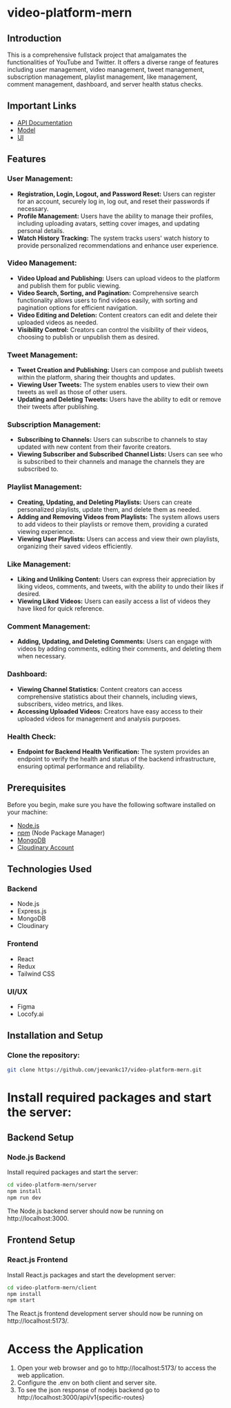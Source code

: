 # video-platform-mern

## Introduction

This is a comprehensive fullstack project that amalgamates the functionalities of YouTube and Twitter. It offers a diverse range of features including user management, video management, tweet management, subscription management, playlist management, like management, comment management, dashboard, and server health status checks.

## Important Links

- [API Documentation](https://documenter.getpostman.com/view/19466088/2sA2xb6bG2)
- [Model](https://app.eraser.io/workspace/WOjXpohG6Y3A91JKHdw4?origin=share)
- [UI](https://www.figma.com/file/FVrnFm93HwlaI4F0so5MRE/video-platform-mern-ui?type=design&t=tMke2fxmi5zU3B43-6)


## Features

### User Management:

- **Registration, Login, Logout, and Password Reset:** Users can register for an account, securely log in, log out, and reset their passwords if necessary.
- **Profile Management:** Users have the ability to manage their profiles, including uploading avatars, setting cover images, and updating personal details.
- **Watch History Tracking:** The system tracks users' watch history to provide personalized recommendations and enhance user experience.

### Video Management:

- **Video Upload and Publishing:** Users can upload videos to the platform and publish them for public viewing.
- **Video Search, Sorting, and Pagination:** Comprehensive search functionality allows users to find videos easily, with sorting and pagination options for efficient navigation.
- **Video Editing and Deletion:** Content creators can edit and delete their uploaded videos as needed.
- **Visibility Control:** Creators can control the visibility of their videos, choosing to publish or unpublish them as desired.

### Tweet Management:

- **Tweet Creation and Publishing:** Users can compose and publish tweets within the platform, sharing their thoughts and updates.
- **Viewing User Tweets:** The system enables users to view their own tweets as well as those of other users.
- **Updating and Deleting Tweets:** Users have the ability to edit or remove their tweets after publishing.

### Subscription Management:

- **Subscribing to Channels:** Users can subscribe to channels to stay updated with new content from their favorite creators.
- **Viewing Subscriber and Subscribed Channel Lists:** Users can see who is subscribed to their channels and manage the channels they are subscribed to.

### Playlist Management:

- **Creating, Updating, and Deleting Playlists:** Users can create personalized playlists, update them, and delete them as needed.
- **Adding and Removing Videos from Playlists:** The system allows users to add videos to their playlists or remove them, providing a curated viewing experience.
- **Viewing User Playlists:** Users can access and view their own playlists, organizing their saved videos efficiently.

### Like Management:

- **Liking and Unliking Content:** Users can express their appreciation by liking videos, comments, and tweets, with the ability to undo their likes if desired.
- **Viewing Liked Videos:** Users can easily access a list of videos they have liked for quick reference.

### Comment Management:

- **Adding, Updating, and Deleting Comments:** Users can engage with videos by adding comments, editing their comments, and deleting them when necessary.

### Dashboard:

- **Viewing Channel Statistics:** Content creators can access comprehensive statistics about their channels, including views, subscribers, video metrics, and likes.
- **Accessing Uploaded Videos:** Creators have easy access to their uploaded videos for management and analysis purposes.

### Health Check:

- **Endpoint for Backend Health Verification:** The system provides an endpoint to verify the health and status of the backend infrastructure, ensuring optimal performance and reliability.


## Prerequisites

Before you begin, make sure you have the following software installed on your machine:
- [Node.js](https://nodejs.org/)
- [npm](https://www.npmjs.com/) (Node Package Manager)
- [MongoDB](https://www.mongodb.com/)
- [Cloudinary Account](https://cloudinary.com/)


## Technologies Used

### Backend
- Node.js 
- Express.js
- MongoDB
- Cloudinary

### Frontend
- React
- Redux
- Tailwind CSS

### UI/UX
- Figma
- Locofy.ai


## Installation and Setup

### Clone the repository:

```bash
git clone https://github.com/jeevankc17/video-platform-mern.git
```


# Install required packages and start the server:



## Backend Setup

### Node.js Backend

Install required packages and start the server:

```bash
cd video-platform-mern/server
npm install
npm run dev

```

The Node.js backend server should now be running on http://localhost:3000.



## Frontend Setup

### React.js Frontend

Install React.js packages and start the development server:

```bash
cd video-platform-mern/client
npm install
npm start
```

The React.js frontend development server should now be running on http://localhost:5173/.


# Access the Application
1. Open your web browser and go to http://localhost:5173/ to access the web application.
2. Configure the .env on both client and server site.
3. To see the json response of nodejs backend go to http://localhost:3000/api/v1{specific-routes}



